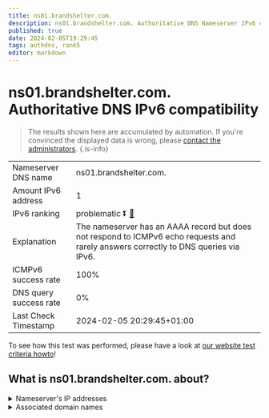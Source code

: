 ```yaml
---
title: ns01.brandshelter.com.
description: ns01.brandshelter.com. Authoritative DNS Nameserver IPv6 compatibility
published: true
date: 2024-02-05T19:29:45
tags: authdns, rank5
editor: markdown
---
```


# ns01.brandshelter.com. Authoritative DNS IPv6 compatibility

> The results shown here are accumulated by automation. If you're convinced the displayed data is wrong, please [contact the administrators](/howto/chat). 
{.is-info}




|   |   |
| - | - |
| Nameserver DNS name | ns01.brandshelter.com.
| Amount IPv6 address | 1
| IPv6 ranking | problematic :arrow_double_down: [🔗](/howto/ranking) |
| Explanation | The nameserver has an AAAA record but does not respond to ICMPv6 echo requests and rarely answers correctly to DNS queries via IPv6. |
| ICMPv6 success rate | 100%|
| DNS query success rate | 0% |
| Last Check Timestamp | 2024-02-05 20:29:45+01:00 |

To see how this test was performed, please have a look at [our website test criteria howto](/howto/testcriteria/authdns)!


## What is ns01.brandshelter.com. about?




<details>
<summary>Nameserver's IP addresses</summary>

2a04:2b00:14aa::12

</details>



<details>
<summary>Associated domain names</summary>

www.merckgroup.com

</details>

